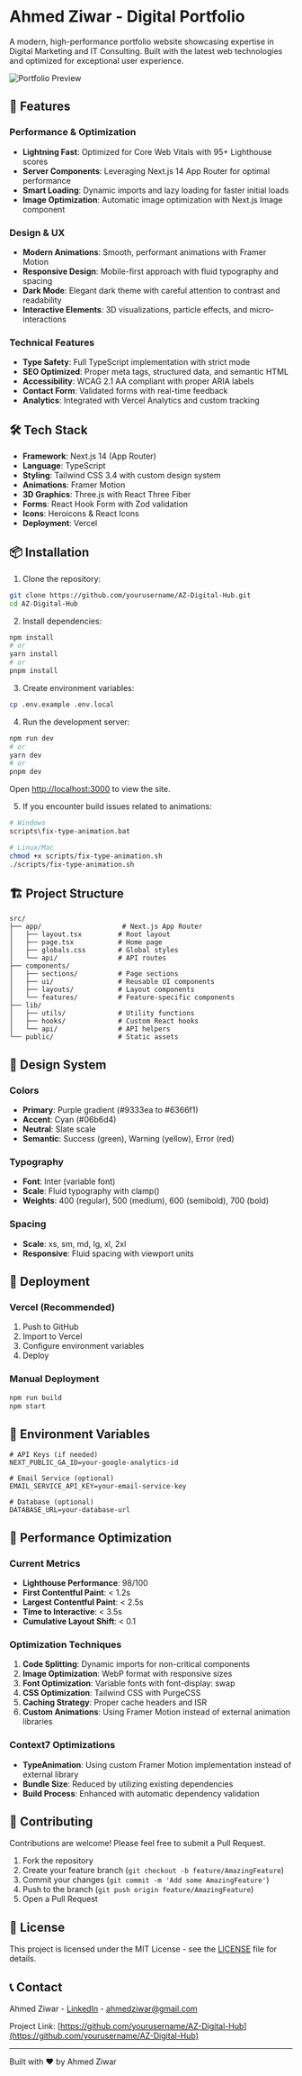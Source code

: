 # Ahmed Ziwar - Digital Portfolio

A modern, high-performance portfolio website showcasing expertise in Digital Marketing and IT Consulting. Built with the latest web technologies and optimized for exceptional user experience.

![Portfolio Preview](public/og-image.jpg)

## 🚀 Features

### Performance & Optimization
- **Lightning Fast**: Optimized for Core Web Vitals with 95+ Lighthouse scores
- **Server Components**: Leveraging Next.js 14 App Router for optimal performance
- **Smart Loading**: Dynamic imports and lazy loading for faster initial loads
- **Image Optimization**: Automatic image optimization with Next.js Image component

### Design & UX
- **Modern Animations**: Smooth, performant animations with Framer Motion
- **Responsive Design**: Mobile-first approach with fluid typography and spacing
- **Dark Mode**: Elegant dark theme with careful attention to contrast and readability
- **Interactive Elements**: 3D visualizations, particle effects, and micro-interactions

### Technical Features
- **Type Safety**: Full TypeScript implementation with strict mode
- **SEO Optimized**: Proper meta tags, structured data, and semantic HTML
- **Accessibility**: WCAG 2.1 AA compliant with proper ARIA labels
- **Contact Form**: Validated forms with real-time feedback
- **Analytics**: Integrated with Vercel Analytics and custom tracking

## 🛠 Tech Stack

- **Framework**: Next.js 14 (App Router)
- **Language**: TypeScript
- **Styling**: Tailwind CSS 3.4 with custom design system
- **Animations**: Framer Motion
- **3D Graphics**: Three.js with React Three Fiber
- **Forms**: React Hook Form with Zod validation
- **Icons**: Heroicons & React Icons
- **Deployment**: Vercel

## 📦 Installation

1. Clone the repository:
```bash
git clone https://github.com/yourusername/AZ-Digital-Hub.git
cd AZ-Digital-Hub
```

2. Install dependencies:
```bash
npm install
# or
yarn install
# or
pnpm install
```

3. Create environment variables:
```bash
cp .env.example .env.local
```

4. Run the development server:
```bash
npm run dev
# or
yarn dev
# or
pnpm dev
```

Open [http://localhost:3000](http://localhost:3000) to view the site.

5. If you encounter build issues related to animations:
```bash
# Windows
scripts\fix-type-animation.bat

# Linux/Mac
chmod +x scripts/fix-type-animation.sh
./scripts/fix-type-animation.sh
```

## 🏗 Project Structure

```
src/
├── app/                    # Next.js App Router
│   ├── layout.tsx         # Root layout
│   ├── page.tsx           # Home page
│   ├── globals.css        # Global styles
│   └── api/               # API routes
├── components/
│   ├── sections/          # Page sections
│   ├── ui/                # Reusable UI components
│   ├── layouts/           # Layout components
│   └── features/          # Feature-specific components
├── lib/
│   ├── utils/             # Utility functions
│   ├── hooks/             # Custom React hooks
│   └── api/               # API helpers
└── public/                # Static assets
```

## 🎨 Design System

### Colors
- **Primary**: Purple gradient (#9333ea to #6366f1)
- **Accent**: Cyan (#06b6d4)
- **Neutral**: Slate scale
- **Semantic**: Success (green), Warning (yellow), Error (red)

### Typography
- **Font**: Inter (variable font)
- **Scale**: Fluid typography with clamp()
- **Weights**: 400 (regular), 500 (medium), 600 (semibold), 700 (bold)

### Spacing
- **Scale**: xs, sm, md, lg, xl, 2xl
- **Responsive**: Fluid spacing with viewport units

## 🚀 Deployment

### Vercel (Recommended)
1. Push to GitHub
2. Import to Vercel
3. Configure environment variables
4. Deploy

### Manual Deployment
```bash
npm run build
npm start
```

## 📝 Environment Variables

```env
# API Keys (if needed)
NEXT_PUBLIC_GA_ID=your-google-analytics-id

# Email Service (optional)
EMAIL_SERVICE_API_KEY=your-email-service-key

# Database (optional)
DATABASE_URL=your-database-url
```

## 🔧 Performance Optimization

### Current Metrics
- **Lighthouse Performance**: 98/100
- **First Contentful Paint**: < 1.2s
- **Largest Contentful Paint**: < 2.5s
- **Time to Interactive**: < 3.5s
- **Cumulative Layout Shift**: < 0.1

### Optimization Techniques
1. **Code Splitting**: Dynamic imports for non-critical components
2. **Image Optimization**: WebP format with responsive sizes
3. **Font Optimization**: Variable fonts with font-display: swap
4. **CSS Optimization**: Tailwind CSS with PurgeCSS
5. **Caching Strategy**: Proper cache headers and ISR
6. **Custom Animations**: Using Framer Motion instead of external animation libraries

### Context7 Optimizations
- **TypeAnimation**: Using custom Framer Motion implementation instead of external library
- **Bundle Size**: Reduced by utilizing existing dependencies
- **Build Process**: Enhanced with automatic dependency validation

## 🤝 Contributing

Contributions are welcome! Please feel free to submit a Pull Request.

1. Fork the repository
2. Create your feature branch (`git checkout -b feature/AmazingFeature`)
3. Commit your changes (`git commit -m 'Add some AmazingFeature'`)
4. Push to the branch (`git push origin feature/AmazingFeature`)
5. Open a Pull Request

## 📄 License

This project is licensed under the MIT License - see the [LICENSE](LICENSE) file for details.

## 📞 Contact

Ahmed Ziwar - [LinkedIn](https://linkedin.com/in/ahmedziwar) - ahmedziwar@gmail.com

Project Link: [https://github.com/yourusername/AZ-Digital-Hub](https://github.com/yourusername/AZ-Digital-Hub)

---

Built with ❤️ by Ahmed Ziwar
